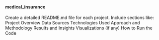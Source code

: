 #### medical_insurance

Create a detailed README.md file for each project. Include sections like:
Project Overview
Data Sources
Technologies Used
Approach and Methodology
Results and Insights
Visualizations (if any)
How to Run the Code